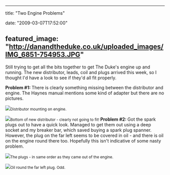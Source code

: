 
---
title: "Two Engine Problems"

date: "2009-03-07T17:52:00"

featured_image: "http://danandtheduke.co.uk/uploaded_images/IMG_6851-754953.JPG"
---


Still trying to get all the bits together to get The Duke's engine up and running.  The new distributor, leads, coil and plugs arrived this week, so I thought I'd have a look to see if they'd all fit properly.

<span style="font-weight: bold;">Problem #1: </span> There is clearly something missing between the distributor and engine.  The Haynes manual mentions some kind of adapter but there are no pictures.

<a href="http://danandtheduke.co.uk/uploaded_images/IMG_6851-755024.JPG"><img src="/images/two-engine-problems/IMG_6851-754953.JPG"/></a><span style="font-size:85%;">Distributor mounting on engine.</span>

<a href="http://danandtheduke.co.uk/uploaded_images/IMG_6873-789720.JPG"><img src="/images/two-engine-problems/IMG_6873-789706.JPG"/></a><span style="font-size:85%;">Bottom of new distributor - clearly not going to fit!
</span>
<span style="font-weight: bold;">Problem #2:  </span>Got the spark plugs out to have a quick look.  Managed to get them out using a deep socket and my breaker bar, which saved buying a spark plug spanner.  However, the plug on the far left seems to be covered in oil - and there is oil on the engine round there too.  Hopefully this isn't indicative of some nasty problem.

<a href="http://danandtheduke.co.uk/uploaded_images/IMG_6862-755068.JPG"><img src="/images/two-engine-problems/IMG_6862-755060.JPG"/></a><span style="font-size:85%;">The plugs - in same order as they came out of the engine.</span>

<a href="http://danandtheduke.co.uk/uploaded_images/IMG_6868-789669.JPG"><img src="/images/two-engine-problems/IMG_6868-789611.JPG"/></a><span style="font-size:85%;">Oil round the far left plug.  Odd.</span>
